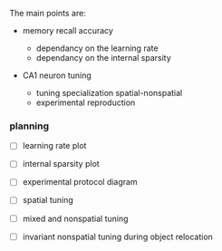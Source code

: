
The main points are:
- memory recall accuracy
    - dependancy on the learning rate
    - dependancy on the internal sparsity

- CA1 neuron tuning
    - tuning specialization spatial-nonspatial
    - experimental reproduction


### planning

- [ ] learning rate plot
- [ ] internal sparsity plot

- [ ] experimental protocol diagram
- [ ] spatial tuning
- [ ] mixed and nonspatial tuning
- [ ] invariant nonspatial tuning during object relocation


